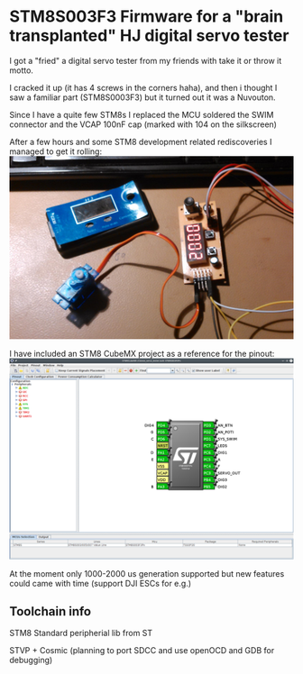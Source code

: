 # STM8S003F3 Firmware for a "brain transplanted" HJ digital servo tester

I got a "fried" a digital servo tester from my friends with take it or throw it motto.

I cracked it up (it has 4 screws in the corners haha), and then i thought I saw a familiar part (STM8S0003F3) but it turned out it was a Nuvouton.

Since I have a quite few STM8s I replaced the MCU soldered the SWIM connector and the VCAP 100nF cap (marked with 104 on the silkscreen)

After a few hours and some STM8 development related rediscoveries I managed to get it rolling:
![The setup](docs/the_ultimate_hj_hacking_rig.jpg?raw=true "Setup")

I have included an STM8 CubeMX project as a reference for the pinout:
![Pinout](docs/cubemx.png?raw=true "Pinout")

At the moment only 1000-2000 us generation supported but new features could came with time (support DJI ESCs for e.g.)

## Toolchain info

STM8 Standard peripherial lib from ST

STVP + Cosmic (planning to port SDCC and use openOCD and GDB for debugging)
